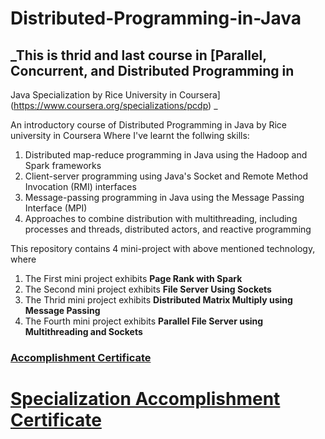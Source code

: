 # Distributed-Programming-in-Java

## _This is thrid and last course in [Parallel, Concurrent, and Distributed Programming in 
Java Specialization by Rice University in Coursera](https://www.coursera.org/specializations/pcdp) _

An introductory course of  Distributed Programming in Java by Rice university in Coursera 
Where I've learnt the follwing skills:
1. Distributed map-reduce programming in Java using the Hadoop and Spark frameworks
2. Client-server programming using Java's Socket and Remote Method Invocation (RMI) interfaces
3. Message-passing programming in Java using the Message Passing Interface (MPI)
4. Approaches to combine distribution with multithreading, including processes and threads, distributed actors, and reactive programming


This repository contains 4 mini-project with above mentioned technology, where
1. The First mini project exhibits __Page Rank with Spark__
2. The Second mini project exhibits __File Server Using Sockets__
3. The Thrid mini project exhibits  __Distributed Matrix Multiply using Message Passing__
4. The Fourth mini project exhibits __Parallel File Server using Multithreading and Sockets__



### [Accomplishment Certificate](https://github.com/mmncoder/Coursera-Certificates/blob/master/3.3.%20Distributed%20Programming%20in%20Java.pdf)

# [Specialization Accomplishment Certificate](https://github.com/mmncoder/Coursera-Certificates/blob/master/3.4.%20Parallel%2C%20Concurrent%2C%20and%20Distributed%20Specialization.pdf)
